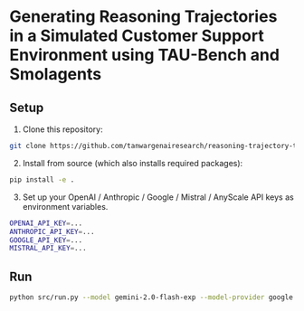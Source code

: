 # Generating Reasoning Trajectories in a Simulated Customer Support Environment using TAU-Bench and Smolagents

## Setup

1. Clone this repository:

```bash
git clone https://github.com/tanwargenairesearch/reasoning-trajectory-tau-retail && cd ./reasoning-trajectory-tau-retail
```

2. Install from source (which also installs required packages):

```bash
pip install -e .
```

3. Set up your OpenAI / Anthropic / Google / Mistral / AnyScale API keys as environment variables.

```bash
OPENAI_API_KEY=...
ANTHROPIC_API_KEY=...
GOOGLE_API_KEY=...
MISTRAL_API_KEY=...
```

## Run

```bash
python src/run.py --model gemini-2.0-flash-exp --model-provider google --user-model gpt-4o --user-model-provider openai --user-strategy llm
```
